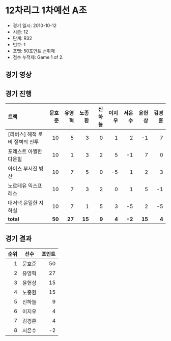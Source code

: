 # 12차리그 1차예선 A조

- 경기 일시: 2010-10-12
- 시즌: 12
- 단계: R32
- 번호: 1
- 포맷: 50포인트 선취제
- 점수 누적제: Game 1 of 2.





## 경기 영상
## 경기 진행

| 트랙 | 문호준 | 유영혁 | 노종환 | 신하늘 | 이지우 | 서은수 | 윤헌상 | 김경훈 |
|:---|---:|---:|---:|---:|---:|---:|---:|---:|
| [리버스] 해적 로비 절벽의 전투 | 10 | 5 | 3 | 0 | 1 | 2 | -1 | 7 |
| 포레스트 아찔한 다운힐 | 10 | 1 | 3 | 2 | 5 | -1 | 7 | 0 |
| 아이스 부서진 빙산 | 10 | 7 | 5 | 0 | -5 | 1 | 2 | 3 |
| 노르테유 익스프레스 | 10 | 7 | 3 | 2 | 0 | 1 | 5 | -1 |
| 대저택 은밀한 지하실 | 10 | 7 | 1 | 5 | 3 | -5 | 2 | -5 |
| __total__ | __50__ | __27__ | __15__ | __9__ | __4__ | __-2__ | __15__ | __4__ |




## 경기 결과

| 순위 | 선수 | 포인트 |
|---:|:---:|---:|
| 1 | 문호준 | 50 |
| 2 | 유영혁 | 27 |
| 3 | 윤헌상 | 15 |
| 4 | 노종환 | 15 |
| 5 | 신하늘 | 9 |
| 6 | 이지우 | 4 |
| 7 | 김경훈 | 4 |
| 8 | 서은수 | -2 |

